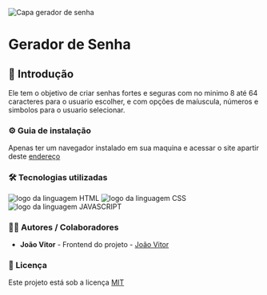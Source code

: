 ![Capa gerador de senha](https://github.com/JoaoVitor2004/gerador-de-senha/assets/143558833/be223deb-bf05-45ee-aabb-5d96e897c82d)

# Gerador de Senha

## 🎯 Introdução
Ele tem o objetivo de criar senhas fortes e seguras com no minimo 8 até 64 caracteres para o usuario escolher, e com opções de maíuscula, números e simbolos para o usuario selecionar.

### ⚙ Guia de instalação

Apenas ter um navegador instalado em sua maquina e acessar o site apartir deste <a href='https://JoaoVitor2004.github.io/gerador-de-senha'>endereço</a>


### 🛠 Tecnologias utilizadas

<div>
  <img src="https://img.shields.io/badge/HTML5-E34F26?style=for-the-badge&logo=html5&logoColor=white" alt="logo da linguagem HTML">
  <img src="https://img.shields.io/badge/CSS3-1572B6?style=for-the-badge&logo=css3&logoColor=white" alt="logo da linguagem CSS">
  <img src="https://img.shields.io/badge/JavaScript-F7DF1E?style=for-the-badge&logo=javascript&logoColor=black" alt="logo da linguagem JAVASCRIPT">
</div>

### 👨‍💻 Autores / Colaboradores
- **João Vitor** - Frontend do projeto - [João Vitor](https://www.linkedin.com/in/jo%C3%A3o-vitor-souzaa/)

### 📃 Licença
Este projeto está sob a licença [MIT]()
